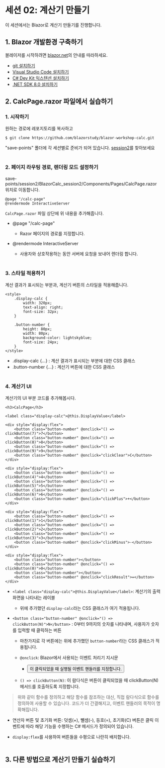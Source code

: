 # 세션 02: 계산기 만들기

이 세션에서는 Blazor로 계산기 만들기를 진행합니다.

## 1. Blazor 개발환경 구축하기

블레이저를 시작하려면 [blazor.net](https://blazor.net)의 안내를 따라하세요.

* [git 설치하기](https://git-scm.com/downloads)
* [Visual Studio Code 설치하기](https://code.visualstudio.com/download)
* [C# Dev Kit 익스텐션 설치하기](https://marketplace.visualstudio.com/items?itemName=ms-dotnettools.csdevkit)
* [.NET SDK 8.0 설치하기](https://dotnet.microsoft.com/en-us/download/dotnet/8.0)

## 2. CalcPage.razor 파일에서 실습하기
### 1. 시작하기

원하는 경로에 레포지토리를 복사하고
```
$ git clone https://github.com/blazorstudy/blazor-workshop-calc.git
```

"save-points" 폴더에 각 세션별로 준비가 되어 있습니다. [session2](https://github.com/blazorstudy/blazor-workshop-calc/tree/main/save-points/session2)를 찾아보세요
<br/><br/>
### 2. 페이지 라우팅 경로, 렌더링 모드 설정하기

save-points/session2/BlazorCalc_session2/Components/Pages/CalcPage.razor 위치로 이동합니다.

```
@page "/calc-page"
@rendermode InteractiveServer
```
`CalcPage.razor` 파일 상단에 위 내용을 추가해줍니다.


- @page "/calc-page"

  - Razor 페이지의 경로를 지정합니다.

- @rendermode InteractiveServer

  - 사용자와 상호작용하는 동안 서버에 요청을 보내어 렌더링 합니다.
<br/><br/>
### 3. 스타일 적용하기

계산 결과가 표시되는 부분과, 계산기 버튼의 스타일을 적용해줍니다.

```
<style>
    .display-calc {
        width: 320px;
        text-align: right;
        font-size: 32px;
    }

    .button-number {
        height: 80px;
        width: 80px;
        background-color: lightskyblue;
        font-size: 24px;
    }
</style>

```
- .display-calc {...} : 계산 결과가 표시되는 부분에 대한 CSS 클래스
- .button-number {...} : 계산기 버튼에 대한 CSS 클래스
<br/><br/>
### 4. 계산기 UI

계산기의 UI 부분 코드를 추가해봅시다.

```
<h3>CalcPage</h3>

<label class="display-calc">@this.DisplayValue</label>

<div style="display:flex">
    <button class="button-number" @onclick="() => clickButton(7)">7</button>
    <button class="button-number" @onclick="() => clickButton(8)">8</button>
    <button class="button-number" @onclick="() => clickButton(9)">9</button>
    <button class="button-number" @onclick="clickClear">C</button>
</div>

<div style="display:flex">
    <button class="button-number" @onclick="() => clickButton(4)">4</button>
    <button class="button-number" @onclick="() => clickButton(5)">5</button>
    <button class="button-number" @onclick="() => clickButton(6)">6</button>
    <button class="button-number" @onclick="clickPlus">+</button>
</div>

<div style="display:flex">
    <button class="button-number" @onclick="() => clickButton(1)">1</button>
    <button class="button-number" @onclick="() => clickButton(2)">2</button>
    <button class="button-number" @onclick="() => clickButton(3)">3</button>
    <button class="button-number" @onclick="clickMinus">-</button>
</div>

<div style="display:flex">
    <button class="button-number"></button>
    <button class="button-number" @onclick="() => clickButton(0)">0</button>
    <button class="button-number"></button>
    <button class="button-number" @onclick="clickResult">=</button>
</div>
```
- `<label class="display-calc">@this.DisplayValue</label>`: 계산기의 출력 화면을 나타내는 레이블
  
  - 위에 추가했던 `display-calc`라는 CSS 클래스가 여기 적용됩니다.
 
- `<button class="button-number" @onclick="() => clickButton(N)">N</button>` : 0부터 9까지의 숫자를 나타내며, 사용자가 숫자를 입력할 때 클릭하는 버튼

  - 마찬가지로 각 버튼에는 위에 추가했던 `button-number`라는 CSS 클래스가 적용됩니다.
    
  - `@onclick`: Blazor에서 사용되는 이벤트 처리기 지시문
    
    -  <button>이 클릭되었을 때 실행될 이벤트 핸들러를 지정합니다.
    
  - `() => clickButton(N)`: 이 람다식은 버튼이 클릭되었을 때 clickButton(N) 메서드를 호출하도록 지정합니다.
  
> 위와 같이 함수를 정의하고 해당 함수를 참조하는 대신, 직접 람다식으로 함수를 정의하여 사용할 수 있습니다. 코드가 더 간결해지고, 이벤트 핸들러의 목적이 명확해집니다.

- 연산자 버튼 및 초기화 버튼: 덧셈(+), 뺄셈(-), 등호(=), 초기화(C) 버튼은 클릭 이벤트에 따라 해당 기능을 수행하는 C# 메서드가 정의되어 있습니다.

- `display:flex`를 사용하여 버튼들을 수평으로 나란히 배치합니다.
<br/><br/>



## 3. 다른 방법으로 계산기 만들기 실습하기


